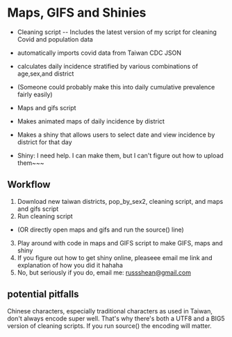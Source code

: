 # Maps, GIFS and Shinies

- Cleaning script
 -- Includes the latest version of my script for cleaning Covid and population data
 - automatically imports covid data from Taiwan CDC JSON
 - calculates daily incidence stratified by various combinations of age,sex,and district 
  - (Someone could probably make this into daily cumulative prevalence fairly easily)

- Maps and gifs script
 - Makes animated maps of daily incidence by district
 - Makes a shiny that allows users to select date and view incidence by district for that day
  - Shiny: I need help. I can make them, but I can't figure out how to upload them~~~

## Workflow

1. Download new taiwan districts, pop_by_sex2, cleaning script, and maps and gifs script
2. Run cleaning script 
 - (OR directly open maps and gifs and run the source() line)
3. Play around with code in maps and GIFS script to make GIFS, maps and shiny
4. If you figure out how to get shiny online, pleaseee email me link and explanation of how you did it hahaha
5. No, but seriously if you do, email me: russshean@gmail.com 

## potential pitfalls
Chinese characters, especially traditional characters as used in Taiwan, don't always encode super well. That's why there's both a UTF8 and a BIG5 version of cleaning scripts.
If you run source() the encoding will matter. 

